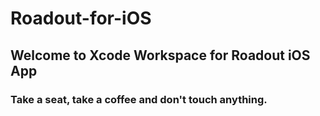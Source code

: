# Roadout-for-iOS
## Welcome to Xcode Workspace for Roadout iOS App
### Take a seat, take a coffee and don't touch anything.
